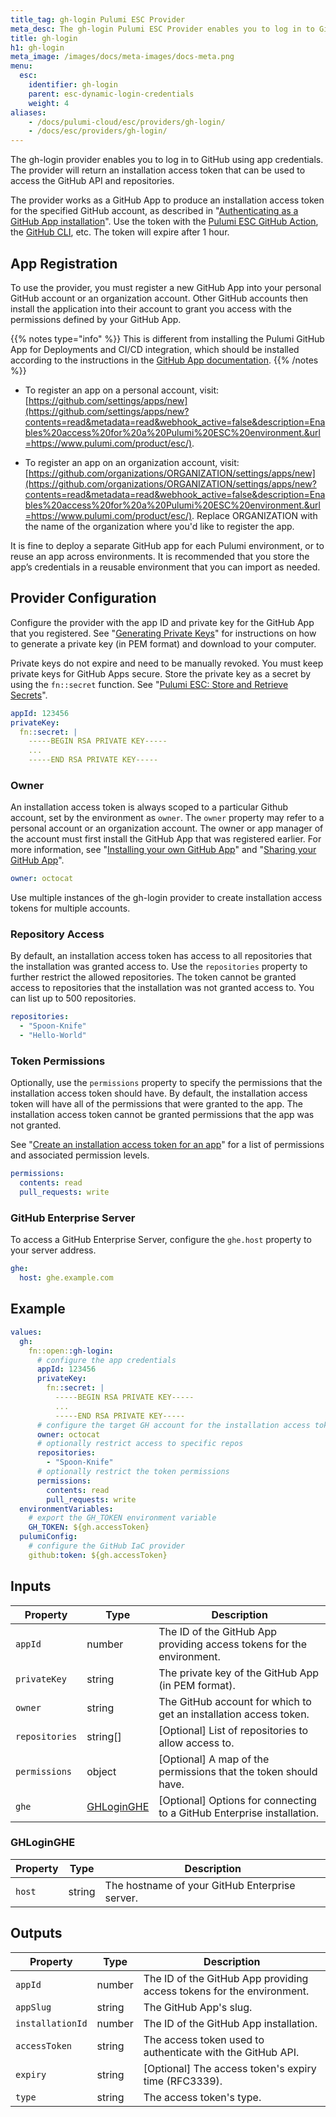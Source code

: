 ```yaml
---
title_tag: gh-login Pulumi ESC Provider
meta_desc: The gh-login Pulumi ESC Provider enables you to log in to GitHub using app credentials.
title: gh-login
h1: gh-login
meta_image: /images/docs/meta-images/docs-meta.png
menu:
  esc:
    identifier: gh-login
    parent: esc-dynamic-login-credentials
    weight: 4
aliases:
    - /docs/pulumi-cloud/esc/providers/gh-login/
    - /docs/esc/providers/gh-login/
---
```


The gh-login provider enables you to log in to GitHub using app credentials. The provider will return an
installation access token that can be used to access the GitHub API and repositories.

The provider works as a GitHub App to produce an installation access token for the specified GitHub account, as described
in "[Authenticating as a GitHub App installation](https://docs.github.com/en/apps/creating-github-apps/authenticating-with-a-github-app/authenticating-as-a-github-app-installation)".
Use the token with the [Pulumi ESC GitHub Action](/docs/esc/integrations/dev-tools/github/),
the [GitHub CLI](https://cli.github.com/), etc. The token will expire after 1 hour.

## App Registration

To use the provider, you must register a new GitHub App into your personal GitHub account or an organization account.
Other GitHub accounts then install the application into their account to grant you access with the permissions
defined by your GitHub App.

{{% notes type="info" %}}
This is different from installing the Pulumi GitHub App for Deployments and CI/CD integration, which should be installed according to the instructions in the [GitHub App documentation](/docs/iac/using-pulumi/continuous-delivery/github-app/#installation-and-configuration).
{{% /notes %}}

- To register an app on a personal account, visit: [https://github.com/settings/apps/new](https://github.com/settings/apps/new?contents=read&metadata=read&webhook_active=false&description=Enables%20access%20for%20a%20Pulumi%20ESC%20environment.&url=https://www.pulumi.com/product/esc/).

- To register an app on an organization account, visit: [https://github.com/organizations/ORGANIZATION/settings/apps/new](https://github.com/organizations/ORGANIZATION/settings/apps/new?contents=read&metadata=read&webhook_active=false&description=Enables%20access%20for%20a%20Pulumi%20ESC%20environment.&url=https://www.pulumi.com/product/esc/).
Replace ORGANIZATION with the name of the organization where you'd like to register the app.

It is fine to deploy a separate GitHub app for each Pulumi environment, or to reuse an app across environments.
It is recommended that you store the app’s credentials in a reusable environment that you can import as needed.

## Provider Configuration

Configure the provider with the app ID and private key for the GitHub App that you registered.
See "[Generating Private Keys](https://docs.github.com/en/apps/creating-github-apps/authenticating-with-a-github-app/managing-private-keys-for-github-apps#generating-private-keys)"
for instructions on how to generate a private key (in PEM format) and download to your computer.

Private keys do not expire and need to be manually revoked. You must keep private keys for GitHub Apps secure.
Store the private key as a secret by using the `fn::secret` function.
See "[Pulumi ESC: Store and Retrieve Secrets](/docs/esc/get-started/store-and-retrieve-secrets/#store-environment-values)".

```yaml
appId: 123456
privateKey:
  fn::secret: |
    -----BEGIN RSA PRIVATE KEY-----
    ...
    -----END RSA PRIVATE KEY-----
```

### Owner

An installation access token is always scoped to a particular Github account, set by the environment as `owner`.
The `owner` property may refer to a personal account or an organization account. The owner or app manager of the account must first install
the GitHub App that was registered earlier. For more information, see "[Installing your own GitHub App](https://docs.github.com/en/apps/using-github-apps/installing-your-own-github-app)"
and "[Sharing your GitHub App](https://docs.github.com/en/apps/sharing-github-apps/sharing-your-github-app)".

```yaml
owner: octocat
```

Use multiple instances of the gh-login provider to create installation access tokens for multiple accounts.

### Repository Access

By default, an installation access token has access to all repositories that the installation was granted access to.
Use the `repositories` property to further restrict the allowed repositories.
The token cannot be granted access to repositories that the installation was not granted access to. You can list up to 500 repositories.

```yaml
repositories:
  - "Spoon-Knife"
  - "Hello-World"
```

### Token Permissions

Optionally, use the `permissions` property to specify the permissions that the installation access token should have.
By default, the installation access token will have all of the permissions that were granted to the app.
The installation access token cannot be granted permissions that the app was not granted.

See "[Create an installation access token for an app](https://docs.github.com/en/rest/apps/apps?apiVersion=2022-11-28#create-an-installation-access-token-for-an-app)"
for a list of permissions and associated permission levels.

```yaml
permissions:
  contents: read
  pull_requests: write
```

### GitHub Enterprise Server

To access a GitHub Enterprise Server, configure the `ghe.host` property to your server address.

```yaml
ghe:
  host: ghe.example.com
```

## Example

```yaml
values:
  gh:
    fn::open::gh-login:
      # configure the app credentials
      appId: 123456
      privateKey:
        fn::secret: |
          -----BEGIN RSA PRIVATE KEY-----
          ...
          -----END RSA PRIVATE KEY-----
      # configure the target GH account for the installation access token
      owner: octocat
      # optionally restrict access to specific repos
      repositories:
        - "Spoon-Knife"
      # optionally restrict the token permissions
      permissions:
        contents: read
        pull_requests: write
  environmentVariables:
    # export the GH_TOKEN environment variable
    GH_TOKEN: ${gh.accessToken}
  pulumiConfig:
    # configure the GitHub IaC provider
    github:token: ${gh.accessToken}
```

## Inputs

| Property       | Type                      | Description                                                                 |
|----------------|---------------------------|-----------------------------------------------------------------------------|
| `appId`        | number                    | The ID of the GitHub App providing access tokens for the environment.       |
| `privateKey`   | string                    | The private key of the GitHub App (in PEM format).                          |
| `owner`        | string                    | The GitHub account for which to get an installation access token.           |
| `repositories` | string[]                  | [Optional] List of repositories to allow access to.                         |
| `permissions`  | object                    | [Optional] A map of the permissions that the token should have.             |
| `ghe`          | [GHLoginGHE](#ghloginghe) | [Optional] Options for connecting to a GitHub Enterprise installation.      |

### GHLoginGHE

| Property         | Type   | Description                                                                                  |
|------------------|--------|----------------------------------------------------------------------------------------------|
| `host`           | string | The hostname of your GitHub Enterprise server.                                               |

## Outputs

| Property         | Type   | Description                                                                      |
|------------------|--------|----------------------------------------------------------------------------------|
| `appId`          | number | The ID of the GitHub App providing access tokens for the environment.            |
| `appSlug`        | string | The GitHub App's slug.                                                           |
| `installationId` | number | The ID of the GitHub App installation.                                           |
| `accessToken`    | string | The access token used to authenticate with the GitHub API.                       |
| `expiry`         | string | [Optional] The access token's expiry time (RFC3339).                             |
| `type`           | string | The access token's type.                                                         |
